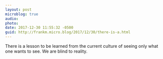 ```yaml
---
layout: post
microblog: true
audio: 
photo: 
date: 2017-12-30 11:55:32 -0500
guid: http://frankm.micro.blog/2017/12/30/there-is-a.html
---
```

There is a lesson to be learned from the current culture of seeing only what one wants to see. We are blind to reality. 

